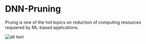 # DNN-Pruning

Pruing is one of the hot topics on reduction of computing resources requiered by ML-based applications. 



![alt text](./VGG16-CIFAR10-detailed.png "Sample Sensitivity Curves")